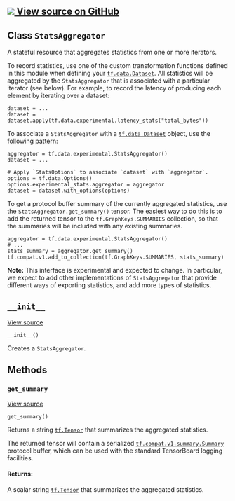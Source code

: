 [ ![](https://tensorflow.google.cn/images/GitHub-Mark-32px.png) View source on
GitHub
](https://github.com/tensorflow/tensorflow/blob/r2.0/tensorflow/python/data/experimental/ops/stats_aggregator.py#L82-L140)  
---  
  
## Class `StatsAggregator`

A stateful resource that aggregates statistics from one or more iterators.

To record statistics, use one of the custom transformation functions defined
in this module when defining your
[`tf.data.Dataset`](https://tensorflow.google.cn/api_docs/python/tf/data/Dataset).
All statistics will be aggregated by the `StatsAggregator` that is associated
with a particular iterator (see below). For example, to record the latency of
producing each element by iterating over a dataset:

    
    
    dataset = ...
    dataset = dataset.apply(tf.data.experimental.latency_stats("total_bytes"))
    

To associate a `StatsAggregator` with a
[`tf.data.Dataset`](https://tensorflow.google.cn/api_docs/python/tf/data/Dataset)
object, use the following pattern:

    
    
    aggregator = tf.data.experimental.StatsAggregator()
    dataset = ...
    
    # Apply `StatsOptions` to associate `dataset` with `aggregator`.
    options = tf.data.Options()
    options.experimental_stats.aggregator = aggregator
    dataset = dataset.with_options(options)
    

To get a protocol buffer summary of the currently aggregated statistics, use
the `StatsAggregator.get_summary()` tensor. The easiest way to do this is to
add the returned tensor to the `tf.GraphKeys.SUMMARIES` collection, so that
the summaries will be included with any existing summaries.

    
    
    aggregator = tf.data.experimental.StatsAggregator()
    # ...
    stats_summary = aggregator.get_summary()
    tf.compat.v1.add_to_collection(tf.GraphKeys.SUMMARIES, stats_summary)
    

**Note:** This interface is experimental and expected to change. In
particular, we expect to add other implementations of `StatsAggregator` that
provide different ways of exporting statistics, and add more types of
statistics.

## `__init__`

[View
source](https://github.com/tensorflow/tensorflow/blob/r2.0/tensorflow/python/data/experimental/ops/stats_aggregator.py#L126-L128)

    
    
    __init__()
    

Creates a `StatsAggregator`.

## Methods

### `get_summary`

[View
source](https://github.com/tensorflow/tensorflow/blob/r2.0/tensorflow/python/data/experimental/ops/stats_aggregator.py#L130-L140)

    
    
    get_summary()
    

Returns a string
[`tf.Tensor`](https://tensorflow.google.cn/api_docs/python/tf/Tensor) that
summarizes the aggregated statistics.

The returned tensor will contain a serialized
[`tf.compat.v1.summary.Summary`](https://tensorflow.google.cn/api_docs/python/tf/compat/v1/Summary)
protocol buffer, which can be used with the standard TensorBoard logging
facilities.

#### Returns:

A scalar string
[`tf.Tensor`](https://tensorflow.google.cn/api_docs/python/tf/Tensor) that
summarizes the aggregated statistics.

